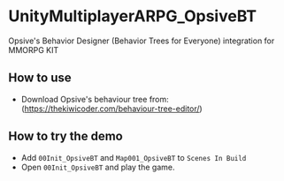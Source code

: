 # UnityMultiplayerARPG_OpsiveBT
Opsive's Behavior Designer (Behavior Trees for Everyone) integration for MMORPG KIT

## How to use
- Download Opsive's behaviour tree from: (https://thekiwicoder.com/behaviour-tree-editor/)

## How to try the demo
- Add `00Init_OpsiveBT` and `Map001_OpsiveBT` to `Scenes In Build`
- Open `00Init_OpsiveBT` and play the game.
